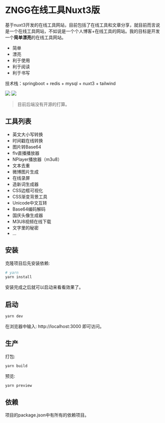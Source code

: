 # ZNGG在线工具Nuxt3版

基于nuxt3开发的在线工具网站，目前包括了在线工具和文章分享，就目前而言说是一个在线工具网站，不如说是一个个人博客+在线工具的网站。我的目标是开发一个**简单漂亮**的在线工具网站。

- 简单
- 漂亮
- 利于使用
- 利于阅读
- 利于书写

技术栈：springboot + redis + mysql + nuxt3 + tailwind

![](https://img.shields.io/github/languages/count/ZN-GG/ZNGG-Nuxt3)
![](https://img.shields.io/github/languages/top/ZN-GG/ZNGG-Nuxt3)

> 目前后端没有开源的打算。

## 工具列表
- 英文大小写转换
- 时间戳在线转换
- 图片转Base64
- flv直播播放器
- NPlayer播放器（m3u8）
- 文本去重
- 微博图片生成
- 在线录屏
- 造新词生成器
- CSS边框可视化
- CSS渐变背景工具
- Unicode中文互转
- Base64编码解码
- 国庆头像生成器
- M3U8视频在线下载
- 文字里的秘密
- ...


## 安装

克隆项目后先安装依赖:

```bash
# yarn
yarn install
```
安装完成之后就可以启动来看看效果了。

## 启动

```bash
yarn dev
```

在浏览器中输入: http://localhost:3000 即可访问。

## 生产

打包:

```bash
yarn build
```

预览:

```bash
yarn preview
```

## 依赖
项目的package.json中有所有的依赖项目。

